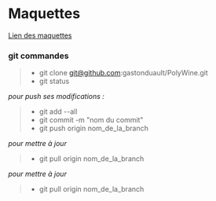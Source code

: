 # Maquettes

<a href="https://www.figma.com/proto/3vyjWRazGmI9xCGPG7ij4v?node-id=0-1&t=0FpNm5Ffpij5tY2E-6"> 
Lien des maquettes 
</a>


### git commandes
> - git clone git@github.com:gastonduault/PolyWine.git
> - git status 

*pour push ses modifications :* 
> - git add --all
> - git commit -m "nom du commit"
> - git push origin nom_de_la_branch

*pour mettre à jour*
>- git pull origin nom_de_la_branch


*pour mettre à jour*
>- git pull origin nom_de_la_branch

